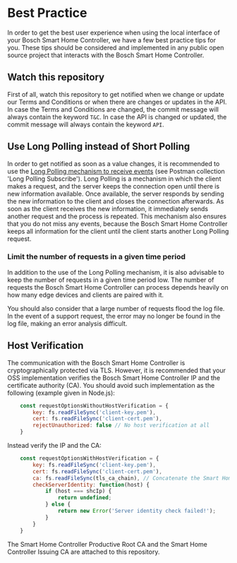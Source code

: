 # Best Practice
In order to get the best user experience when using the local interface of your Bosch Smart Home Controller, we have a few best practice tips for you. These tips should be considered and implemented in any public open source project that interacts with the Bosch Smart Home Controller.

## Watch this repository
First of all, watch this repository to get notified when we change or update our Terms and Conditions or when there are changes or updates in the API. In case the Terms and Conditions are changed, the commit message will always contain the keyword `T&C`. In case the API is changed or updated, the commit message will always contain the keyword `API`.

## Use Long Polling instead of Short Polling
In order to get notified as soon as a value changes, it is recommended to use the [Long Polling mechanism to receive events](https://github.com/BoschSmartHome/bosch-shc-api-docs/tree/master/postman#get-events-from-the-bosch-smart-home-controller-long-polling) (see Postman collection 'Long Polling Subscribe'). Long Polling is a mechanism in which the client makes a request, and the server keeps the connection open until there is new information available. Once available, the server responds by sending the new information to the client and closes the connection afterwards. As soon as the client receives the new information, it immediately sends another request and the process is repeated. This mechanism also ensures that you do not miss any events, because the Bosch Smart Home Controller keeps all information for the client until the client starts another Long Polling request.

### Limit the number of requests in a given time period
In addition to the use of the Long Polling mechanism, it is also advisable to keep the number of requests in a given time period low. The number of requests the Bosch Smart Home Controller can process depends heavily on how many edge devices and clients are paired with it. 

You should also consider that a large number of requests flood the log file. In the event of a support request, the error may no longer be found in the log file, making an error analysis difficult.

## Host Verification
The communication with the Bosch Smart Home Controller is cryptographically protected via TLS. However, it is recommended that your OSS implementation verifies the Bosch Smart Home Controller IP and the certificate authority (CA). You should avoid such implementation as the following (example given in Node.js):
```javascript
    const requestOptionsWithoutHostVerification = {
        key: fs.readFileSync('client-key.pem'),
        cert: fs.readFileSync('client-cert.pem'),
        rejectUnauthorized: false // No host verification at all
    }
```
Instead verify the IP and the CA:
```javascript
    const requestOptionsWithHostVerification = {
        key: fs.readFileSync('client-key.pem'),
        cert: fs.readFileSync('client-cert.pem'),
        ca: fs.readFileSync(tls_ca_chain), // Concatenate the Smart Home Controller Productive Root CA with the Smart Home Controller Issuing CA into one file
        checkServerIdentity: function(host) {
            if (host === shcIp) {
                return undefined;
            } else {
                return new Error('Server identity check failed!');
            }
        }
    }
```
The Smart Home Controller Productive Root CA and the Smart Home Controller Issuing CA are attached to this repository.